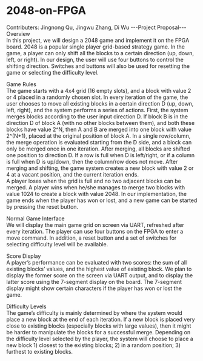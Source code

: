 # 2048-on-FPGA
Contributers: Jingnong Qu, Jingwu Zhang, Di Wu
---Project Proposal---<br />
Overview<br />
In this project, we will design a 2048 game and implement it on the FPGA board. 2048 is a popular single player grid-based strategy game. In the game, a player can only shift all the blocks to a certain direction (up, down, left, or right). In our design, the user will use four buttons to control the shifting direction. Switches and buttons will also be used for resetting the game or selecting the difficulty level.<br />

Game Rules<br />
	The game starts with a 4x4 grid (16 empty slots), and a block with value 2 or 4 placed in a randomly chosen slot. In every iteration of the game, the user chooses to move all existing blocks in a certain direction D (up, down, left, right), and the system performs a series of actions. First, the system merges blocks according to the user input direction D. If block B is in the direction D of block A (with no other blocks between them), and both these blocks have value 2^N, then A and B are merged into one block with value 2^(N+1), placed at the original position of block A. In a single row/column, the merge operation is evaluated starting from the D side, and a block can only be merged once in one iteration. After merging, all blocks are shifted one position to direction D. If a row is full when D is left/right, or if a column is full when D is up/down, then the column/row does not move. After merging and shifting, the game system creates a new block with value 2 or 4 at a vacant position, and the current iteration ends. <br />
	A player loses when the grid is full and no two adjacent blocks can be merged. A player wins when he/she manages to merge two blocks with value 1024 to create a block with value 2048. In our implementation, the game ends when the player has won or lost, and a new game can be started by pressing the reset button. <br />

Normal Game Interface<br />
	We will display the main game grid on screen via UART, refreshed after every iteration. The player can use four buttons on the FPGA to enter a move command. In addition, a reset button and a set of switches for selecting difficulty level will be available. <br />

Score Display<br />
	A player’s performance can be evaluated with two scores: the sum of all existing blocks’ values, and the highest value of existing block. We plan to display the former score on the screen via UART output, and to display the latter score using the 7-segment display on the board. The 7-segment display might show certain characters if the player has won or lost the game. <br />


Difficulty Levels<br />
	The game’s difficulty is mainly determined by where the system would place a new block at the end of each iteration. If a new block is placed very close to existing blocks (especially blocks with large values), then it might be harder to manipulate the blocks for a successful merge. Depending on the difficulty level selected by the player, the system will choose to place a new block 1) closest to the existing blocks; 2) in a random position; 3) furthest to existing blocks.<br />

